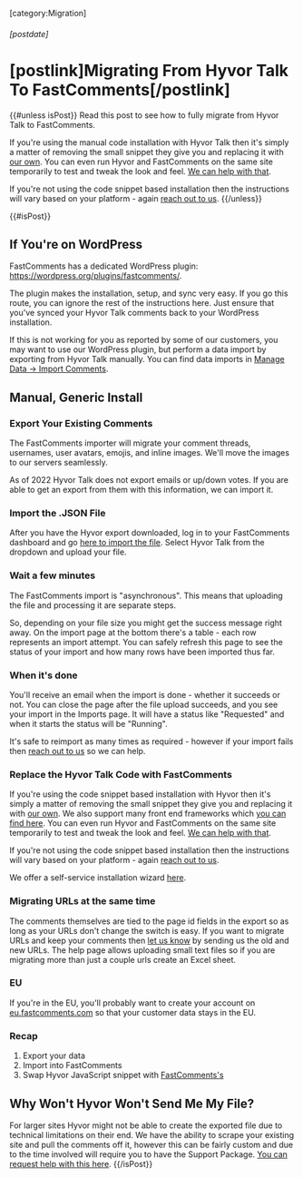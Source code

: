 [category:Migration]
###### [postdate]
# [postlink]Migrating From Hyvor Talk To FastComments[/postlink]

{{#unless isPost}}
Read this post to see how to fully migrate from Hyvor Talk to FastComments.

If you're using the manual code installation with Hyvor Talk then it's simply a matter of removing the small snippet they give you and replacing it with <a href="https://fastcomments.com/install-wizard" target="_blank">our own</a>.
You can even run Hyvor and FastComments on the same site temporarily to test and tweak the look and feel. <a href="https://fastcomments.com/auth/my-account/help" target="_blank">We can help with that</a>.

If you're not using the code snippet based installation then the instructions will vary based on your platform - again <a href="https://fastcomments.com/auth/my-account/help" target="_blank">reach out to us</a>.
{{/unless}}

{{#isPost}}

## If You're on WordPress

FastComments has a dedicated WordPress plugin: <a href="https://wordpress.org/plugins/fastcomments/" target="_blank">https://wordpress.org/plugins/fastcomments/</a>.

The plugin makes the installation, setup, and sync very easy. If you go this route, you can ignore the rest of the instructions here. Just ensure
that you've synced your Hyvor Talk comments back to your WordPress installation.

If this is not working for you as reported by some of our customers, you may want to use our WordPress plugin, but perform a data import
by exporting from Hyvor Talk manually. You can find data imports in [Manage Data -> Import Comments](https://fastcomments.com/auth/my-account/manage-data/import).

## Manual, Generic Install

### Export Your Existing Comments

The FastComments importer will migrate your comment threads, usernames, user avatars, emojis, and inline images. We'll move the images to our servers seamlessly.

As of 2022 Hyvor Talk does not export emails or up/down votes. If you are able to get an export from them with this information, we can import it.

### Import the .JSON File

After you have the Hyvor export downloaded, log in to your FastComments dashboard and go <a href="https://fastcomments.com/auth/my-account/manage-data/import" target="_blank">here to import the file</a>. Select Hyvor Talk from the dropdown and upload your file.

### Wait a few minutes

The FastComments import is "asynchronous". This means that uploading the file and processing it are separate steps.

So, depending on your file size you might get the success message right away. On the import page at the bottom there's a table - each row represents an import attempt.
You can safely refresh this page to see the status of your import and how many rows have been imported thus far.

### When it's done

You'll receive an email when the import is done - whether it succeeds or not. You can close the page after the file upload succeeds, and you see your import in the Imports page. It will have a status like "Requested" and when it starts the status will be "Running".

It's safe to reimport as many times as required - however if your import fails then <a href="https://fastcomments.com/auth/my-account/help" target="_blank">reach out to us</a> so we can help.

### Replace the Hyvor Talk Code with FastComments

If you're using the code snippet based installation with Hyvor then it's simply a matter of removing the small snippet they give you and replacing it with <a href="https://fastcomments.com/install-wizard" target="_blank">our own</a>.
We also support many front end frameworks which [you can find here](https://fastcomments.com/install-wizard). You can even run Hyvor and FastComments on the same site temporarily to test and tweak the look and feel. <a href="https://fastcomments.com/auth/my-account/help" target="_blank">We can help with that</a>.

If you're not using the code snippet based installation then the instructions will vary based on your platform - again <a href="https://fastcomments.com/auth/my-account/help" target="_blank">reach out to us</a>.

We offer a self-service installation wizard [here](https://fastcomments.com/install-wizard).

### Migrating URLs at the same time

The comments themselves are tied to the page id fields in the export so as long as your URLs don't change the switch is easy. If you want to migrate URLs and keep your
comments then <a href="https://fastcomments.com/auth/my-account/help" target="_blank">let us know</a> by sending us the old and new URLs. The help page allows uploading small text files so if
you are migrating more than just a couple urls create an Excel sheet.

### EU

If you're in the EU, you'll probably want to create your account on [eu.fastcomments.com](https://eu.fastcomments.com) so that your customer data stays in the EU.

### Recap

1. Export your data
2. Import into FastComments
3. Swap Hyvor JavaScript snippet with <a href="https://fastcomments.com/install-wizard" target="_blank">FastComments's</a>

## Why Won't Hyvor Won't Send Me My File?
For larger sites Hyvor might not be able to create the exported file due to technical limitations on their end. We have the ability to scrape your existing site and pull the comments off it, however this can be
fairly custom and due to the time involved will require you to have the Support Package. <a href="https://fastcomments.com/auth/my-account/help" target="_blank">You can request help with this here</a>.
{{/isPost}}
